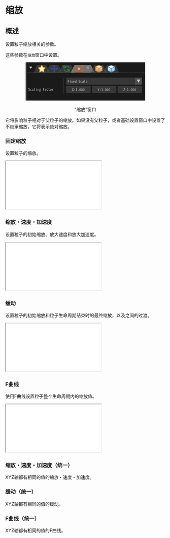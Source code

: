﻿# 缩放

## 概述

设置粒子缩放相关的参数。

这些参数在`缩放`窗口中设置。

<div align="center">
<img src="../../img/Tutorial/04_scale_en.png">
<p>“缩放”窗口</p>
</div>

它将影响粒子相对于父粒子的缩放。如果没有父粒子，或者基础设置窗口中设置了不继承缩放，它将表示绝对缩放。

### 固定缩放

设置粒子的缩放。
<iframe src='../../Effects/viewer_en.html#References/Scale/scale.efkefc' class='effect'></iframe>

### 缩放・速度・加速度

设置粒子的初始缩放、放大速度和放大加速度。
<iframe src='../../Effects/viewer_en.html#References/Scale/scale_pva.efkefc' class='effect'></iframe>

### 缓动

设置粒子的初始缩放和粒子生命周期结束时的最终缩放，以及之间的过渡。
<iframe src='../../Effects/viewer_en.html#References/Scale/scale_easing.efkefc' class='effect'></iframe>

### F曲线

使用F曲线设置粒子整个生命周期内的缩放值。
<iframe src='../../Effects/viewer_en.html#References/Scale/scale_f_curve.efkefc' class='effect'></iframe>

### 缩放・速度・加速度（统一）

XYZ轴都有相同的值的缩放・速度・加速度。

### 缓动（统一）

XYZ轴都有相同的值的缓动。

### F曲线（统一）

XYZ轴都有相同的值的F曲线。